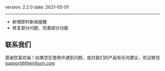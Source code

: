 version: 2.2.0
date: 2021-05-01

---

- 新增即时新闻提醒
- 修复部分问题、完善部分功能

## 联系我们

感谢您喜欢端！如果您在使用中遇到问题，或对我们的产品有任何建议，欢迎致信 [support@theinitium.com](mailto:support@theinitium.com)